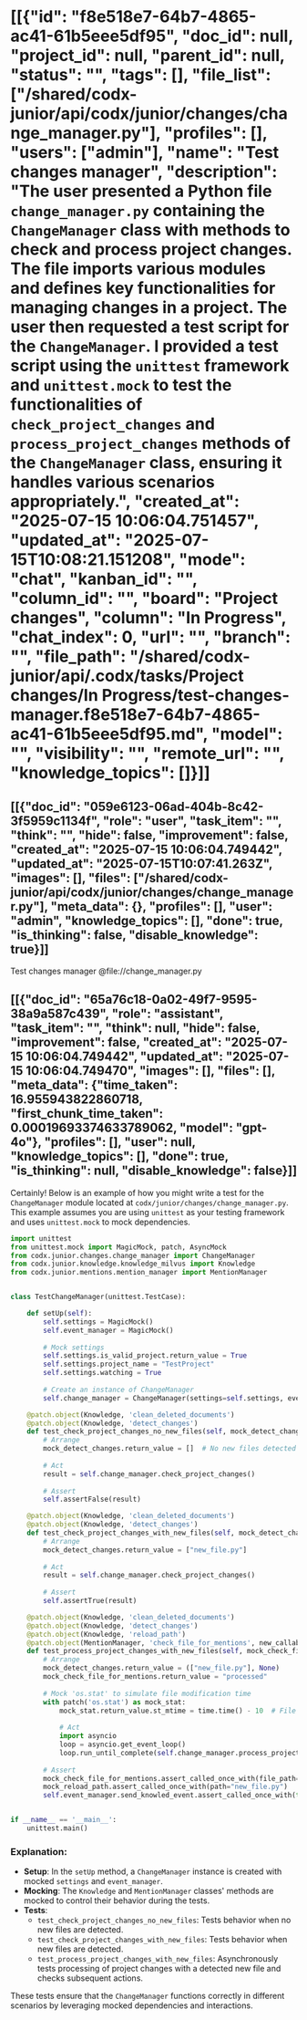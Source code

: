 # [[{"id": "f8e518e7-64b7-4865-ac41-61b5eee5df95", "doc_id": null, "project_id": null, "parent_id": null, "status": "", "tags": [], "file_list": ["/shared/codx-junior/api/codx/junior/changes/change_manager.py"], "profiles": [], "users": ["admin"], "name": "Test changes manager", "description": "The user presented a Python file `change_manager.py` containing the `ChangeManager` class with methods to check and process project changes. The file imports various modules and defines key functionalities for managing changes in a project. The user then requested a test script for the `ChangeManager`. I provided a test script using the `unittest` framework and `unittest.mock` to test the functionalities of `check_project_changes` and `process_project_changes` methods of the `ChangeManager` class, ensuring it handles various scenarios appropriately.", "created_at": "2025-07-15 10:06:04.751457", "updated_at": "2025-07-15T10:08:21.151208", "mode": "chat", "kanban_id": "", "column_id": "", "board": "Project changes", "column": "In Progress", "chat_index": 0, "url": "", "branch": "", "file_path": "/shared/codx-junior/api/.codx/tasks/Project changes/In Progress/test-changes-manager.f8e518e7-64b7-4865-ac41-61b5eee5df95.md", "model": "", "visibility": "", "remote_url": "", "knowledge_topics": []}]]
## [[{"doc_id": "059e6123-06ad-404b-8c42-3f5959c1134f", "role": "user", "task_item": "", "think": "", "hide": false, "improvement": false, "created_at": "2025-07-15 10:06:04.749442", "updated_at": "2025-07-15T10:07:41.263Z", "images": [], "files": ["/shared/codx-junior/api/codx/junior/changes/change_manager.py"], "meta_data": {}, "profiles": [], "user": "admin", "knowledge_topics": [], "done": true, "is_thinking": false, "disable_knowledge": true}]]
Test changes manager @file://change_manager.py 
## [[{"doc_id": "65a76c18-0a02-49f7-9595-38a9a587c439", "role": "assistant", "task_item": "", "think": null, "hide": false, "improvement": false, "created_at": "2025-07-15 10:06:04.749442", "updated_at": "2025-07-15 10:06:04.749470", "images": [], "files": [], "meta_data": {"time_taken": 16.955943822860718, "first_chunk_time_taken": 0.00019693374633789062, "model": "gpt-4o"}, "profiles": [], "user": null, "knowledge_topics": [], "done": true, "is_thinking": null, "disable_knowledge": false}]]
Certainly! Below is an example of how you might write a test for the `ChangeManager` module located at `codx/junior/changes/change_manager.py`. This example assumes you are using `unittest` as your testing framework and uses `unittest.mock` to mock dependencies.

```python
import unittest
from unittest.mock import MagicMock, patch, AsyncMock
from codx.junior.changes.change_manager import ChangeManager
from codx.junior.knowledge.knowledge_milvus import Knowledge
from codx.junior.mentions.mention_manager import MentionManager


class TestChangeManager(unittest.TestCase):

    def setUp(self):
        self.settings = MagicMock()
        self.event_manager = MagicMock()
        
        # Mock settings
        self.settings.is_valid_project.return_value = True
        self.settings.project_name = "TestProject"
        self.settings.watching = True
        
        # Create an instance of ChangeManager
        self.change_manager = ChangeManager(settings=self.settings, event_manager=self.event_manager)

    @patch.object(Knowledge, 'clean_deleted_documents')
    @patch.object(Knowledge, 'detect_changes')
    def test_check_project_changes_no_new_files(self, mock_detect_changes, mock_clean_deleted_documents):
        # Arrange
        mock_detect_changes.return_value = []  # No new files detected
        
        # Act
        result = self.change_manager.check_project_changes()
        
        # Assert
        self.assertFalse(result)

    @patch.object(Knowledge, 'clean_deleted_documents')
    @patch.object(Knowledge, 'detect_changes')
    def test_check_project_changes_with_new_files(self, mock_detect_changes, mock_clean_deleted_documents):
        # Arrange
        mock_detect_changes.return_value = ["new_file.py"]
        
        # Act
        result = self.change_manager.check_project_changes()
        
        # Assert
        self.assertTrue(result)

    @patch.object(Knowledge, 'clean_deleted_documents')
    @patch.object(Knowledge, 'detect_changes')
    @patch.object(Knowledge, 'reload_path')
    @patch.object(MentionManager, 'check_file_for_mentions', new_callable=AsyncMock)
    def test_process_project_changes_with_new_files(self, mock_check_file_for_mentions, mock_reload_path, mock_detect_changes, mock_clean_deleted_documents):
        # Arrange
        mock_detect_changes.return_value = (["new_file.py"], None)
        mock_check_file_for_mentions.return_value = "processed"
        
        # Mock 'os.stat' to simulate file modification time
        with patch('os.stat') as mock_stat:
            mock_stat.return_value.st_mtime = time.time() - 10  # File modified 10 seconds ago
            
            # Act
            import asyncio
            loop = asyncio.get_event_loop()
            loop.run_until_complete(self.change_manager.process_project_changes())
        
        # Assert
        mock_check_file_for_mentions.assert_called_once_with(file_path="new_file.py")
        mock_reload_path.assert_called_once_with(path="new_file.py")
        self.event_manager.send_knowled_event.assert_called_once_with(type="loaded", file_path="new_file.py")


if __name__ == '__main__':
    unittest.main()
```

### Explanation:

- **Setup**: In the `setUp` method, a `ChangeManager` instance is created with mocked `settings` and `event_manager`.
- **Mocking**: The `Knowledge` and `MentionManager` classes' methods are mocked to control their behavior during the tests.
- **Tests**:
  - `test_check_project_changes_no_new_files`: Tests behavior when no new files are detected.
  - `test_check_project_changes_with_new_files`: Tests behavior when new files are detected.
  - `test_process_project_changes_with_new_files`: Asynchronously tests processing of project changes with a detected new file and checks subsequent actions.

These tests ensure that the `ChangeManager` functions correctly in different scenarios by leveraging mocked dependencies and interactions.